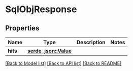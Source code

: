 # SqlObjResponse

## Properties

Name | Type | Description | Notes
------------ | ------------- | ------------- | -------------
**hits** | [**serde_json::Value**](.md) |  | 

[[Back to Model list]](../README.md#documentation-for-models) [[Back to API list]](../README.md#documentation-for-api-endpoints) [[Back to README]](../README.md)


